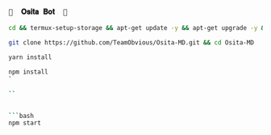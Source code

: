 ### `🐼  𝐎𝐬𝐢𝐭𝐚 𝐁𝐨𝐭  🐼` 
 
```bash
cd && termux-setup-storage && apt-get update -y && apt-get upgrade -y && pkg install -y git nodejs ffmpeg imagemagick && pkg install yarn
```

```bash
git clone https://github.com/TeamObvious/Osita-MD.git && cd Osita-MD
```

```bash
yarn install
```

```bash
npm install
`

``


```bash
npm start
```

 
